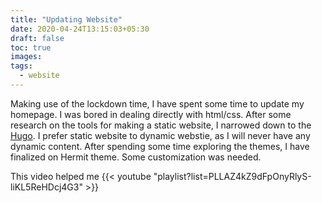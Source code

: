 ```yaml
---
title: "Updating Website"
date: 2020-04-24T13:15:03+05:30
draft: false
toc: true
images:
tags: 
  - website
---
```


Making use of the lockdown time, I have spent some time to update my
homepage. I was bored in dealing directly with html/css. After some
research on the tools for making a static website, I narrowed down to
the [Hugo](https://gohugo.io). I prefer static website to dynamic
webstie, as I will never have any dynamic content. After spending some
time exploring the themes, I have finalized on Hermit theme. Some
customization was needed.

This video helped me {{< youtube
"playlist?list=PLLAZ4kZ9dFpOnyRlyS-liKL5ReHDcj4G3" >}}

